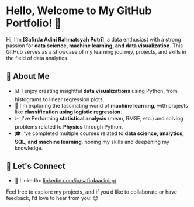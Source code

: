 # Hello, Welcome to My GitHub Portfolio! 👋  

Hi, I'm **[Safirda Adini Rahmatsyah Putri]**, a data enthusiast with a strong passion for **data science, machine learning, and data visualization**. This GitHub serves as a showcase of my learning journey, projects, and skills in the field of data analytics.  

## 🚀 About Me  
- 📊 I enjoy creating insightful **data visualizations** using Python, from histograms to linear regression plots.  
- 🤖 I'm exploring the fascinating world of **machine learning**, with projects like **classification using logistic regression**.  
- 📈 I've Performing **statistical analysis** (mean, RMSE, etc.) and solving problems related to **Physics** through Python.
- 🎓 I’ve completed multiple courses related to **data science, analytics, SQL, and machine learning**, honing my skills and deepening my knowledge.  

## 🔗 Let's Connect  
- 💼 LinkedIn: [linkedin.com/in/safirdaadinirp/](https://linkedin.com/in/safirdaadinirp/)  

Feel free to explore my projects, and if you’d like to collaborate or have feedback, I’d love to hear from you! 😊  


<!---
safirdaadinirp/safirdaadinirp is a ✨ special ✨ repository because its `README.md` (this file) appears on your GitHub profile.
You can click the Preview link to take a look at your changes.
--->
